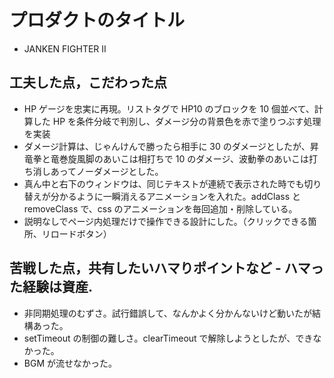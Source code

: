 # プロダクトのタイトル

- JANKEN FIGHTER II

## 工夫した点，こだわった点

- HP ゲージを忠実に再現。リストタグで HP10 のブロックを 10 個並べて、計算した HP を条件分岐で判別し、ダメージ分の背景色を赤で塗りつぶす処理を実装
- ダメージ計算は、じゃんけんで勝ったら相手に 30 のダメージとしたが、昇竜拳と竜巻旋風脚のあいこは相打ちで 10 のダメージ、波動拳のあいこは打ち消しあってノーダメージとした。
- 真ん中と右下のウィンドウは、同じテキストが連続で表示された時でも切り替えが分かるように一瞬消えるアニメーションを入れた。addClass と removeClass で、css のアニメーションを毎回追加・削除している。
- 説明なしでページ内処理だけで操作できる設計にした。（クリックできる箇所、リロードボタン）

## 苦戦した点，共有したいハマりポイントなど - ハマった経験は資産.

- 非同期処理のむずさ。試行錯誤して、なんかよく分かんないけど動いたが結構あった。
- setTimeout の制御の難しさ。clearTimeout で解除しようとしたが、できなかった。
- BGM が流せなかった。
